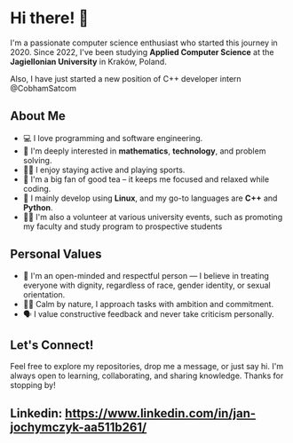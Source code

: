# Hi there! 👋

I'm a passionate computer science enthusiast who started this journey in 2020. Since 2022, I've been studying **Applied Computer Science** at the **Jagiellonian University** in Kraków, Poland.

Also, I have just started a new position of C++ developer intern @CobhamSatcom
## About Me

- 💻 I love programming and software engineering.
- 🧠 I'm deeply interested in **mathematics**, **technology**, and problem solving.
- 🏃‍♂️ I enjoy staying active and playing sports.
- 🍵 I'm a big fan of good tea – it keeps me focused and relaxed while coding.
- 🐧 I mainly develop using **Linux**, and my go-to languages are **C++** and **Python**.
- 🙋‍♂️ I'm also a volunteer at various university events, such as promoting my faculty and study program to prospective students

## Personal Values

- 🤝 I'm an open-minded and respectful person — I believe in treating everyone with dignity, regardless of race, gender identity, or sexual orientation.
- 🧘‍♂️ Calm by nature, I approach tasks with ambition and commitment.
- 🗣 I value constructive feedback and never take criticism personally.

## Let's Connect!

Feel free to explore my repositories, drop me a message, or just say hi. I'm always open to learning, collaborating, and sharing knowledge.
Thanks for stopping by!
 
## Linkedin: https://www.linkedin.com/in/jan-jochymczyk-aa511b261/

